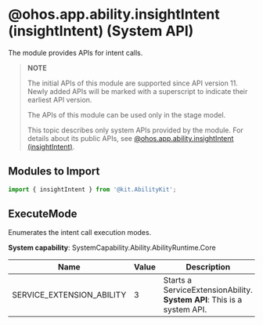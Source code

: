 # @ohos.app.ability.insightIntent (insightIntent) (System API)

The module provides APIs for intent calls.

> **NOTE**
>
> The initial APIs of this module are supported since API version 11. Newly added APIs will be marked with a superscript to indicate their earliest API version.
>
> The APIs of this module can be used only in the stage model.
>
> This topic describes only system APIs provided by the module. For details about its public APIs, see [@ohos.app.ability.insightIntent (insightIntent)](js-apis-app-ability-insightIntent.md).

## Modules to Import

```ts
import { insightIntent } from '@kit.AbilityKit';
```

## ExecuteMode

Enumerates the intent call execution modes.

**System capability**: SystemCapability.Ability.AbilityRuntime.Core

| Name| Value| Description|
| -------- | -------- | -------- |
| SERVICE_EXTENSION_ABILITY | 3 | Starts a ServiceExtensionAbility.<br>**System API**: This is a system API.|
